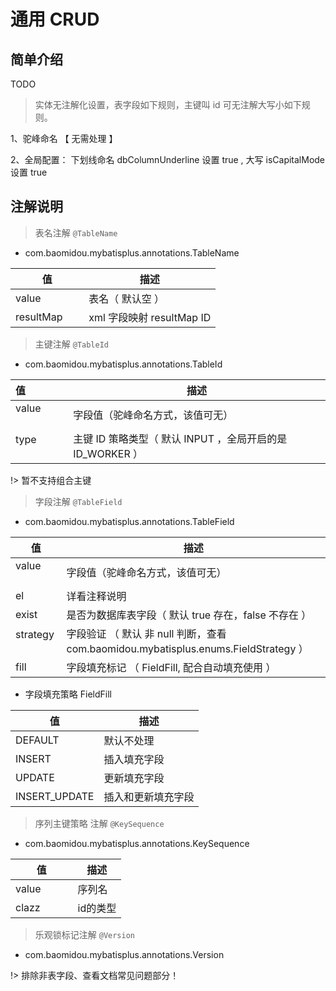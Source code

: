 # 通用 CRUD

## 简单介绍

TODO

> 实体无注解化设置，表字段如下规则，主键叫 id 可无注解大写小如下规则。

1、驼峰命名 【 无需处理 】 

2、全局配置： 下划线命名 dbColumnUnderline 设置 true ,  大写 isCapitalMode 设置 true


## 注解说明

> 表名注解 `@TableName`

- com.baomidou.mybatisplus.annotations.TableName

值                | 描述
---------------- | ---------------------
value            | 表名（ 默认空 ）
resultMap        | xml 字段映射 resultMap ID


> 主键注解 `@TableId `

- com.baomidou.mybatisplus.annotations.TableId

值                | 描述
---------------- | ---------------------
value            | 字段值（驼峰命名方式，该值可无）
type             | 主键 ID 策略类型（ 默认 INPUT ，全局开启的是 ID_WORKER ）

!> 暂不支持组合主键


> 字段注解 `@TableField `

- com.baomidou.mybatisplus.annotations.TableField

值                | 描述
---------------- | ---------------------
value            | 字段值（驼峰命名方式，该值可无）
el               | 详看注释说明
exist            | 是否为数据库表字段（ 默认 true 存在，false 不存在 ）
strategy         | 字段验证 （ 默认 非 null 判断，查看 com.baomidou.mybatisplus.enums.FieldStrategy ）
fill             | 字段填充标记 （ FieldFill, 配合自动填充使用 ）

- 字段填充策略 FieldFill

值                | 描述
---------------- | ---------------------
DEFAULT | 默认不处理
INSERT | 插入填充字段
UPDATE | 更新填充字段
INSERT_UPDATE | 插入和更新填充字段



> 序列主键策略 注解 `@KeySequence `

- com.baomidou.mybatisplus.annotations.KeySequence

值                | 描述
---------------- | ---------------------
value            | 序列名
clazz            | id的类型


> 乐观锁标记注解 `@Version `

- com.baomidou.mybatisplus.annotations.Version

!> 排除非表字段、查看文档常见问题部分！

